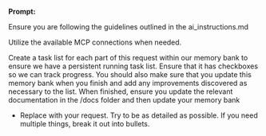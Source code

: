 **Prompt:**

Ensure you are following the guidelines outlined in the ai_instructions.md

*<Prompt>*

Utilize the available MCP connections when needed.

Create a task list for each part of this request within our memory bank to ensure we have a persistent running task list. Ensure that it has checkboxes so we can track progress. You should also make sure that you update this memory bank when you finish and add any improvements discovered as necessary to the list. When finished, ensure you update the relevant documentation in the /docs folder and then update your memory bank

- Replace *<Prompt>* with your request. Try to be as detailed as possible. If you need multiple things, break it out into bullets.

